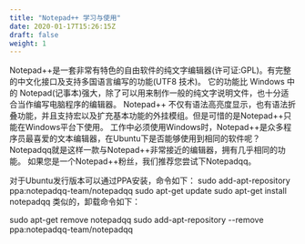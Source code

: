 ```yaml
---
title: "Notepad++ 学习与使用"
date: 2020-01-17T15:26:15Z
draft: false
weight: 1
---
```



Notepad++是一套非常有特色的自由软件的纯文字编辑器(许可证:GPL)。有完整的中文化接口及支持多国语言编写的功能(UTF8 技术)。
它的功能比 Windows 中的 Notepad(记事本)强大，除了可以用来制作一般的纯文字说明文件，也十分适合当作编写电脑程序的编辑器。
Notepad++ 不仅有语法高亮度显示，也有语法折叠功能，并且支持宏以及扩充基本功能的外挂模组。但是可惜的是Notepad++只能在Windows平台下使用。
工作中必须使用Windows时，Notepad++是众多程序员最喜爱的文本编辑器，在Ubuntu下是否能够使用到相同的软件呢？Notepadqq就是这样一款与Notepad++非常接近的编辑器，拥有几乎相同的功能。
如果您是一个Notepad++粉丝，我们推荐您尝试下Notepadqq。

对于Ubuntu发行版本可以通过PPA安装，命令如下：
sudo add-apt-repository ppa:notepadqq-team/notepadqq
sudo apt-get update
sudo apt-get install notepadqq
类似的，卸载命令如下：

sudo apt-get remove notepadqq
sudo add-apt-repository --remove ppa:notepadqq-team/notepadqq


















